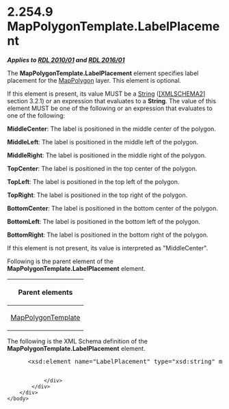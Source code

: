 <html dir="LTR" xmlns:mshelp="http://msdn.microsoft.com/mshelp" xmlns:ddue="http://ddue.schemas.microsoft.com/authoring/2003/5" xmlns:xlink="http://www.w3.org/1999/xlink" xmlns:tool="http://www.microsoft.com/tooltip">
    <head>
        <meta http-equiv="Content-Type" content="text/html; CHARSET=utf-8"></meta>
        <meta name="save" content="history"></meta>
        <title>2.254.9 MapPolygonTemplate.LabelPlacement</title>
        <xml>
            <mshelp:toctitle title="2.254.9 MapPolygonTemplate.LabelPlacement"></mshelp:toctitle>
            <mshelp:rltitle title="[MS-RDL]: MapPolygonTemplate.LabelPlacement"></mshelp:rltitle>
            <mshelp:keyword index="A" term="45c59570-a867-4903-b8d7-78c8fe8375f5"></mshelp:keyword>
            <mshelp:attr name="DCSext.ContentType" value="open specification"></mshelp:attr>
            <mshelp:attr name="AssetID" value="45c59570-a867-4903-b8d7-78c8fe8375f5"></mshelp:attr>
            <mshelp:attr name="TopicType" value="kbRef"></mshelp:attr>
            <mshelp:attr name="DCSext.Title" value="[MS-RDL]: MapPolygonTemplate.LabelPlacement" />
        </xml>
    </head>
    <body>
        <div id="header">
            <h1 class="heading">2.254.9 MapPolygonTemplate.LabelPlacement</h1>
        </div>
        <div id="mainSection">
            <div id="mainBody">
                <div id="allHistory" class="saveHistory"></div>
                <div id="sectionSection0" class="section" name="collapseableSection">
                    

<p><b><i>Applies to </i></b><a href="3428e690-a348-4ec7-8a6a-8efb42d2cdee.html"><b><i>RDL 2010/01</i></b></a><b><i>
and </i></b><a href="52ce3983-2bfc-4e72-9359-42aaf5fe4509.html"><b><i>RDL 2016/01</i></b></a></p>

<p>The <b>MapPolygonTemplate.LabelPlacement</b> element
specifies label placement for the <a href="3ee27e43-26a2-4f27-9a31-d97e374d8633.html">MapPolygon</a> layer. This
element is optional. </p>

<p>If this element is present, its value MUST be a <a href="1ed81ef3-a683-45e3-aaad-bd2bbe71bc3d.html">String</a> (<a href="https://go.microsoft.com/fwlink/?LinkId=90610">[XMLSCHEMA2]</a> section
3.2.1) or an expression that evaluates to a <b>String</b>. The value of this
element MUST be one of the following or an expression that evaluates to one of
the following:</p>

<p><b>MiddleCenter</b>: The label is positioned in the
middle center of the polygon.</p>

<p><b>MiddleLeft</b>: The label is positioned in the
middle left of the polygon.</p>

<p><b>MiddleRight</b>: The label is positioned in the
middle right of the polygon.</p>

<p><b>TopCenter</b>: The label is positioned in the top
center of the polygon.</p>

<p><b>TopLeft</b>: The label is positioned in the top
left of the polygon.</p>

<p><b>TopRight</b>: The label is positioned in the top
right of the polygon.</p>

<p><b>BottomCenter</b>: The label is positioned in the
bottom center of the polygon.</p>

<p><b>BottomLeft</b>: The label is positioned in the
bottom left of the polygon.</p>

<p><b>BottomRight</b>: The label is positioned in the
bottom right of the polygon.</p>

<p>If this element is not present, its value is interpreted as
&quot;MiddleCenter&quot;.</p>

<p>Following is the parent element of the <b>MapPolygonTemplate.LabelPlacement</b>
element.</p>

<table>
 <thead>
  <tr>
   <th>
   <p>Parent elements</p>
   </th>
  </tr>
 </thead>
 <tr>
  <td>
  <p><a href="1b048418-d7ff-4c51-b08e-30ab8d5a63c5.html">MapPolygonTemplate</a></p>
  </td>
 </tr>
</table>

<p>The following is the XML Schema definition of the <b>MapPolygonTemplate.LabelPlacement</b>
element.</p>

<dl>
<dd>
<div><pre> &lt;xsd:element name=&quot;LabelPlacement&quot; type=&quot;xsd:string&quot; minOccurs=&quot;0&quot; /&gt;
  
</pre></div>
</dd></dl>


                </div>
            </div>
        </div>
    </body>
</html>